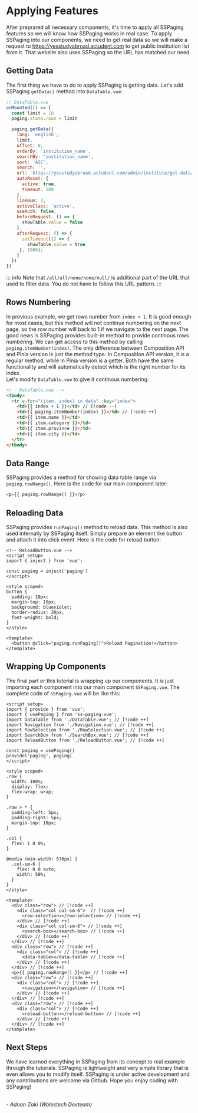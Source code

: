 <script setup>
import SSPaging from '../components/SSPaging.vue'
import ReloadButton from '../components/ReloadButton.vue'
</script>

# Applying Features
After preprared all necessary components, it's time to apply all SSPaging features so we will know how SSPaging works in real case. To apply SSPaging into our components, we need to get real data so we will make a request to https://yesstudyabroad.actudent.com to get public institution list from it. That website also uses SSPaging so the URL has matched our need.

## Getting Data
The first thing we have to do to apply SSPaging is getting data. Let's add SSPaging `getData()` method into `DataTable.vue`:
```js
// DataTable.vue
onMounted(() => {
  const limit = 10
  paging.state.rows = limit

  paging.getData({
    lang: 'english',
    limit,
    offset: 0,
    orderBy: 'institution_name',
    searchBy: 'institution_name',
    sort: 'ASC',
    search: '',
    url: `https://yesstudyabroad.actudent.com/admin/institute/get-data/all/all/none/none/null/`,
    autoReset: {
      active: true,
      timeout: 500
    },
    linkNum: 3,
    activeClass: 'active',
    useAuth: false,
    beforeRequest: () => {
      showTable.value = false
    },
    afterRequest: () => {
      setTimeout(() => {
        showTable.value = true
     }, 1000);
    }
  })
})

```
::: info
Note that `/all/all/none/none/null/` is additional part of the URL that used to filter data. You do not have to follow this URL pattern.
:::

## Rows Numbering
In previous example, we get rows number from `index + 1`. It is good enough for most cases, but this method will not continue numbering on the next page, so the row number will back to 1 if we navigate to the next page. The good news is SSPaging provides built-in method to provide continous rows numbering. We can get access to this method by calling `paging.itemNumber(index)`. The only difference between Composition API and Pinia version is just the method type. In Composition API version, it is a regular method, while in Pinia version is a getter. Both have the same functionality and will automatically detect which is the right number for its index.<br/>
Let's modify `DataTable.vue` to give it continous numbering:
```html
<!-- DataTable.vue -->
<tbody>
  <tr v-for="(item, index) in data" :key="index">
    <td>{{ index + 1 }}</td> // [!code --]
    <td>{{ paging.itemNumber(index) }}</td> // [!code ++]
    <td>{{ item.name }}</td>
    <td>{{ item.category }}</td>
    <td>{{ item.province }}</td>
    <td>{{ item.city }}</td>
  </tr>
</tbody>
```

## Data Range
SSPaging provides a method for showing data table range via `paging.rowRange()`. Here is the code for our main component later:
```html
<p>{{ paging.rowRange() }}</p>
```

## Reloading Data
SSPaging provides `runPaging()` method to reload data. This method is also used internally by SSPaging itself. Simply prepare an element like button and attach it into click event. Here is the code for reload button:
```vue
<!-- ReloadButton.vue -->
<script setup>
import { inject } from 'vue';

const paging = inject('paging')
</script>

<style scoped>
button {
  padding: 10px;
  margin-top: 10px;
  background: blueviolet;
  border-radius: 20px;
  font-weight: bold;
}
</style>

<template>
  <button @click="paging.runPaging()">Reload Pagination!</button>
</template>
```

## Wrapping Up Components
The final part or this tutorial is wrapping up our components. It is just importing each component into our main component `SSPaging.vue`. The complete code of `SSPaging.vue` will be like this:
```vue
<script setup>
import { provide } from 'vue';
import { usePaging } from 'ss-paging-vue';
import DataTable from './DataTable.vue'; // [!code ++]
import Navigation from './Navigation.vue'; // [!code ++]
import RowSelection from './RowSelection.vue'; // [!code ++]
import SearchBox from './SearchBox.vue'; // [!code ++]
import ReloadButton from './ReloadButton.vue'; // [!code ++]

const paging = usePaging()
provide('paging', paging)
</script>

<style scoped>
.row {
  width: 100%;
  display: flex;
  flex-wrap: wrap;
}

.row > * {
  padding-left: 5px;
  padding-right: 5px;
  margin-top: 10px;
}

.col {
  flex: 1 0 0%;
}

@media (min-width: 576px) {
  .col-sm-6 {
    flex: 0 0 auto;
    width: 50%;
  }
}
</style>

<template>
  <div class="row"> // [!code ++]
    <div class="col col-sm-6">  // [!code ++]
      <row-selection></row-selection> // [!code ++]
    </div> // [!code ++]
    <div class="col col-sm-6"> // [!code ++]
      <search-box></search-box> // [!code ++]
    </div> // [!code ++]
  </div> // [!code ++]
  <div class="row"> // [!code ++]
    <div class="col"> // [!code ++]
      <data-table></data-table> // [!code ++]
    </div> // [!code ++]
  </div> // [!code ++]
  <p>{{ paging.rowRange() }}</p> // [!code ++]
  <div class="row"> // [!code ++]
    <div class="col"> // [!code ++]
      <navigation></navigation> // [!code ++]
    </div> // [!code ++]
  </div> // [!code ++]
  <div class="row"> // [!code ++]
    <div class="col"> // [!code ++]
      <reload-button></reload-button> // [!code ++]
    </div> // [!code ++]
  </div> // [!code ++]
</template>
```
<SSPaging></SSPaging>
## Next Steps
We have learned everything in SSPaging from its concept to real example through the tutorials. SSPaging is lightweight and very simple library that is even allows you to modify itself. SSPaging is under active development and any contributions are welcome via Github. Hope you enjoy coding with SSPaging!<br/>

<br/>
<i>- Adnan Zaki (Wolestech Devteam)</i>